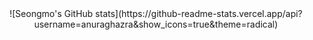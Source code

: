 <div align=center>
    ![Seongmo's GitHub stats](https://github-readme-stats.vercel.app/api?	username=anuraghazra&show_icons=true&theme=radical)
</div>





